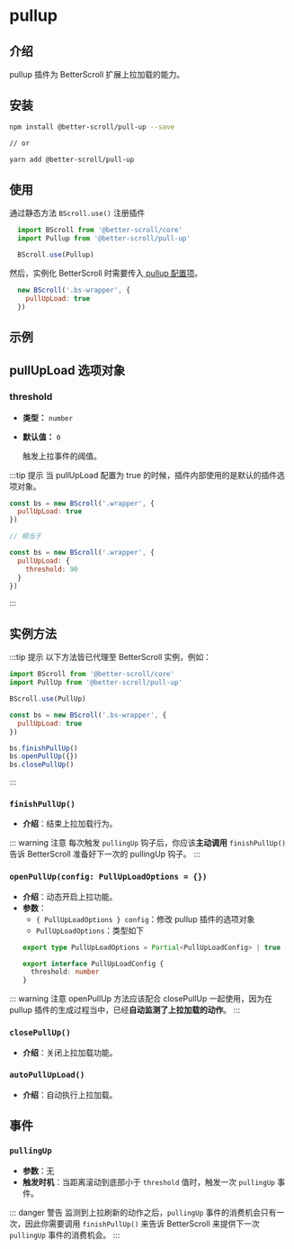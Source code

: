 # pullup

## 介绍

pullup 插件为 BetterScroll 扩展上拉加载的能力。

## 安装

```bash
npm install @better-scroll/pull-up --save

// or

yarn add @better-scroll/pull-up
```

## 使用

通过静态方法 `BScroll.use()` 注册插件

```js
  import BScroll from '@better-scroll/core'
  import Pullup from '@better-scroll/pull-up'

  BScroll.use(Pullup)
```

然后，实例化 BetterScroll 时需要传入[ pullup 配置项](./pullup.html#pullupload-选项对象)。

```js
  new BScroll('.bs-wrapper', {
    pullUpLoad: true
  })
```
## 示例

<demo qrcode-url="pullup/" :render-code="true">
  <template slot="code-template">
    <<< @/examples/vue/components/pullup/default.vue?template
  </template>
  <template slot="code-script">
    <<< @/examples/vue/components/pullup/default.vue?script
  </template>
  <template slot="code-style">
    <<< @/examples/vue/components/pullup/default.vue?style
  </template>
  <pullup-default slot="demo"></pullup-default>
</demo>

## pullUpLoad 选项对象

### threshold

  - **类型：** `number`
  - **默认值：** `0`

    触发上拉事件的阈值。

:::tip 提示
当 pullUpLoad 配置为 true 的时候，插件内部使用的是默认的插件选项对象。

```js
const bs = new BScroll('.wrapper', {
  pullUpLoad: true
})

// 相当于

const bs = new BScroll('.wrapper', {
  pullUpLoad: {
    threshold: 90
  }
})
```
:::

## 实例方法

:::tip 提示
以下方法皆已代理至 BetterScroll 实例，例如：

```js
import BScroll from '@better-scroll/core'
import PullUp from '@better-scroll/pull-up'

BScroll.use(PullUp)

const bs = new BScroll('.bs-wrapper', {
  pullUpLoad: true
})

bs.finishPullUp()
bs.openPullUp({})
bs.closePullUp()
```
:::

### `finishPullUp()`

  - **介绍**：结束上拉加载行为。

  ::: warning 注意
  每次触发 `pullingUp` 钩子后，你应该**主动调用** `finishPullUp()` 告诉 BetterScroll 准备好下一次的 pullingUp 钩子。
  :::

### `openPullUp(config: PullUpLoadOptions = {})`

  - **介绍**：动态开启上拉功能。
  - **参数**：
    - `{ PullUpLoadOptions } config`：修改 pullup 插件的选项对象
    - `PullUpLoadOptions`：类型如下
    ```typescript
    export type PullUpLoadOptions = Partial<PullUpLoadConfig> | true

    export interface PullUpLoadConfig {
      threshold: number
    }
    ```

  ::: warning 注意
  openPullUp 方法应该配合 closePullUp 一起使用，因为在 pullup 插件的生成过程当中，已经**自动监测了上拉加载的动作**。
  :::

### `closePullUp()`

  - **介绍**：关闭上拉加载功能。

### `autoPullUpLoad()`

  - **介绍**：自动执行上拉加载。

## 事件

### `pullingUp`

  - **参数**：无
  - **触发时机**：当距离滚动到底部小于 `threshold` 值时，触发一次 `pullingUp` 事件。

  ::: danger 警告
  监测到上拉刷新的动作之后，`pullingUp` 事件的消费机会只有一次，因此你需要调用 `finishPullUp()` 来告诉 BetterScroll 来提供下一次 `pullingUp` 事件的消费机会。
  :::